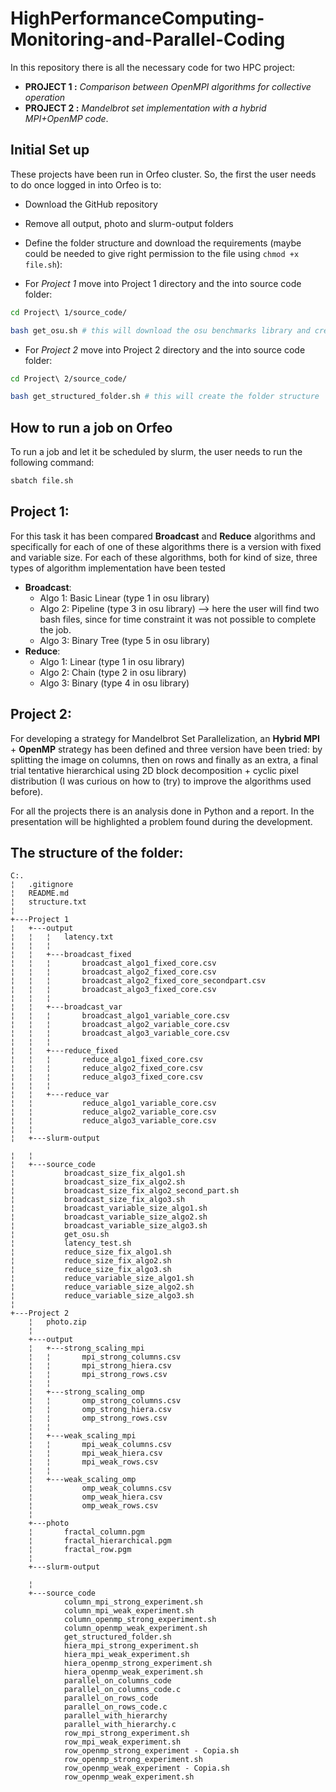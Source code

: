 # HighPerformanceComputing-Monitoring-and-Parallel-Coding


In this repository there is all the necessary code for two HPC project:
- **PROJECT 1 :** *Comparison between OpenMPI algorithms for collective operation*
- **PROJECT 2 :** *Mandelbrot set implementation with a hybrid MPI+OpenMP code*.

## Initial Set up
These projects have been run in Orfeo cluster. So, the first the user needs to do once logged in into Orfeo is to:
* Download the GitHub repository
* Remove all output, photo and slurm-output folders
* Define the folder structure and download the requirements (maybe could be needed to give right permission to the file using   ```chmod +x file.sh```):

* For *Project 1* move into Project 1 directory and the into source code folder:
```bash
cd Project\ 1/source_code/

bash get_osu.sh # this will download the osu benchmarks library and create the folder structure
```

* For *Project 2* move into Project 2 directory and the into source code folder:
```bash
cd Project\ 2/source_code/

bash get_structured_folder.sh # this will create the folder structure
```

## How to run a job on Orfeo

To run a job and let it be scheduled by slurm, the user needs to run the following command:
```bash
sbatch file.sh
```


## Project 1: 
For this task it has been compared **Broadcast** and **Reduce** algorithms and specifically for each of one of these algorithms there is a version with fixed and variable size. For each of these algorithms, both for kind of size, three types of algorithm implementation have been tested
- **Broadcast**: 
  - Algo 1: Basic Linear (type 1 in osu library)
  - Algo 2: Pipeline (type 3 in osu library)  --> here the user will find two bash files, since for time constraint it was not possible to complete the job.
  - Algo 3: Binary Tree (type 5 in osu library)
- **Reduce**:
  - Algo 1: Linear (type 1 in osu library)
  - Algo 2: Chain (type 2 in osu library)
  - Algo 3: Binary (type 4 in osu library)


## Project 2: 
For developing a strategy for Mandelbrot Set Parallelization, an **Hybrid MPI** + **OpenMP** strategy has been defined and three version have been tried: by splitting the image on columns, then on rows and finally as an extra, a final trial tentative hierarchical using 2D block decomposition + cyclic pixel distribution (I was curious on how to (try) to improve the algorithms used before).


For all the projects there is an analysis done in Python and a report. In the presentation will be highlighted a problem found during the development.


## The structure of the folder:
```
C:.
¦   .gitignore
¦   README.md
¦   structure.txt
¦   
+---Project 1
¦   +---output
¦   ¦   ¦   latency.txt
¦   ¦   ¦   
¦   ¦   +---broadcast_fixed
¦   ¦   ¦       broadcast_algo1_fixed_core.csv
¦   ¦   ¦       broadcast_algo2_fixed_core.csv
¦   ¦   ¦       broadcast_algo2_fixed_core_secondpart.csv
¦   ¦   ¦       broadcast_algo3_fixed_core.csv
¦   ¦   ¦       
¦   ¦   +---broadcast_var
¦   ¦   ¦       broadcast_algo1_variable_core.csv
¦   ¦   ¦       broadcast_algo2_variable_core.csv
¦   ¦   ¦       broadcast_algo3_variable_core.csv
¦   ¦   ¦       
¦   ¦   +---reduce_fixed
¦   ¦   ¦       reduce_algo1_fixed_core.csv
¦   ¦   ¦       reduce_algo2_fixed_core.csv
¦   ¦   ¦       reduce_algo3_fixed_core.csv
¦   ¦   ¦       
¦   ¦   +---reduce_var
¦   ¦           reduce_algo1_variable_core.csv
¦   ¦           reduce_algo2_variable_core.csv
¦   ¦           reduce_algo3_variable_core.csv
¦   ¦           
¦   +---slurm-output

¦   ¦       
¦   +---source_code
¦           broadcast_size_fix_algo1.sh
¦           broadcast_size_fix_algo2.sh
¦           broadcast_size_fix_algo2_second_part.sh
¦           broadcast_size_fix_algo3.sh
¦           broadcast_variable_size_algo1.sh
¦           broadcast_variable_size_algo2.sh
¦           broadcast_variable_size_algo3.sh
¦           get_osu.sh
¦           latency_test.sh
¦           reduce_size_fix_algo1.sh
¦           reduce_size_fix_algo2.sh
¦           reduce_size_fix_algo3.sh
¦           reduce_variable_size_algo1.sh
¦           reduce_variable_size_algo2.sh
¦           reduce_variable_size_algo3.sh
¦           
+---Project 2
    ¦   photo.zip
    ¦   
    +---output
    ¦   +---strong_scaling_mpi
    ¦   ¦       mpi_strong_columns.csv
    ¦   ¦       mpi_strong_hiera.csv
    ¦   ¦       mpi_strong_rows.csv
    ¦   ¦       
    ¦   +---strong_scaling_omp
    ¦   ¦       omp_strong_columns.csv
    ¦   ¦       omp_strong_hiera.csv
    ¦   ¦       omp_strong_rows.csv
    ¦   ¦       
    ¦   +---weak_scaling_mpi
    ¦   ¦       mpi_weak_columns.csv
    ¦   ¦       mpi_weak_hiera.csv
    ¦   ¦       mpi_weak_rows.csv
    ¦   ¦       
    ¦   +---weak_scaling_omp
    ¦           omp_weak_columns.csv
    ¦           omp_weak_hiera.csv
    ¦           omp_weak_rows.csv
    ¦           
    +---photo
    ¦       fractal_column.pgm
    ¦       fractal_hierarchical.pgm
    ¦       fractal_row.pgm
    ¦       
    +---slurm-output

    ¦       
    +---source_code
            column_mpi_strong_experiment.sh
            column_mpi_weak_experiment.sh
            column_openmp_strong_experiment.sh
            column_openmp_weak_experiment.sh
            get_structured_folder.sh
            hiera_mpi_strong_experiment.sh
            hiera_mpi_weak_experiment.sh
            hiera_openmp_strong_experiment.sh
            hiera_openmp_weak_experiment.sh
            parallel_on_columns_code
            parallel_on_columns_code.c
            parallel_on_rows_code
            parallel_on_rows_code.c
            parallel_with_hierarchy
            parallel_with_hierarchy.c
            row_mpi_strong_experiment.sh
            row_mpi_weak_experiment.sh
            row_openmp_strong_experiment - Copia.sh
            row_openmp_strong_experiment.sh
            row_openmp_weak_experiment - Copia.sh
            row_openmp_weak_experiment.sh
            

```
